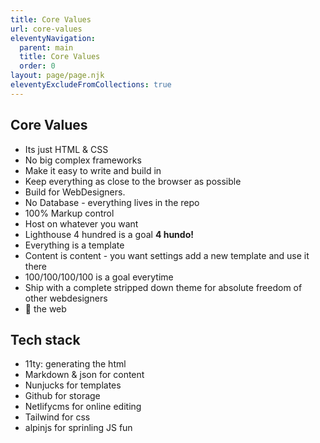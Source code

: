 ```yaml
---
title: Core Values
url: core-values
eleventyNavigation:
  parent: main
  title: Core Values
  order: 0
layout: page/page.njk
eleventyExcludeFromCollections: true
---
```


## Core Values

- Its just HTML & CSS
- N﻿o big complex frameworks
- Make it easy to write and build in
- K﻿eep everything as close to the browser as possible
- Build for WebDesigners.
- No Database - everything lives in the repo
- 100% Markup control
- Host on whatever you want
- Lighthouse 4 hundred is a goal **4 hundo!**
- Everything is a template
- Content is content - you want settings add a new template and use it there
- 100/100/100/100 is a goal everytime
- S﻿hip with a complete stripped down theme for absolute freedom of other webdesigners
- 💜﻿ the web

## Tech stack

- 11ty: generating the html
- Markdown & json for content
- Nunjucks for templates
- Github for storage
- Netlifycms for online editing
- Tailwind for css
- alpinjs for sprinling JS fun

